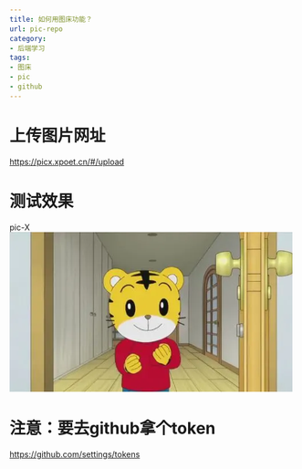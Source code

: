 ```yaml
---
title: 如何用图床功能？
url: pic-repo
category:
- 后端学习
tags:
- 图床
- pic
- github
---
```


# 上传图片网址
https://picx.xpoet.cn/#/upload

# 测试效果
pic-X 
![img](https://raw.githubusercontent.com/linxz-coder/picx-images-hosting/master/20240918/qiaohu.3uu8vtvx6uy0.webp)

# 注意：要去github拿个token
https://github.com/settings/tokens
